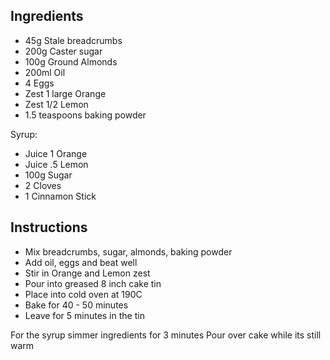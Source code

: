 
## Ingredients

- 45g Stale breadcrumbs
- 200g Caster sugar
- 100g Ground Almonds
- 200ml Oil
- 4 Eggs
- Zest 1 large Orange
- Zest 1/2 Lemon
- 1.5 teaspoons baking powder

Syrup:
- Juice 1 Orange
- Juice .5 Lemon
- 100g Sugar
- 2 Cloves
- 1 Cinnamon Stick

## Instructions
- Mix breadcrumbs, sugar, almonds, baking powder
- Add oil, eggs and beat well
- Stir in Orange and Lemon zest
- Pour into greased 8 inch cake tin
- Place into cold oven at 190C
- Bake for 40 - 50 minutes
- Leave for 5 minutes in the tin

For the syrup simmer ingredients for 3 minutes
Pour over cake while its still warm
